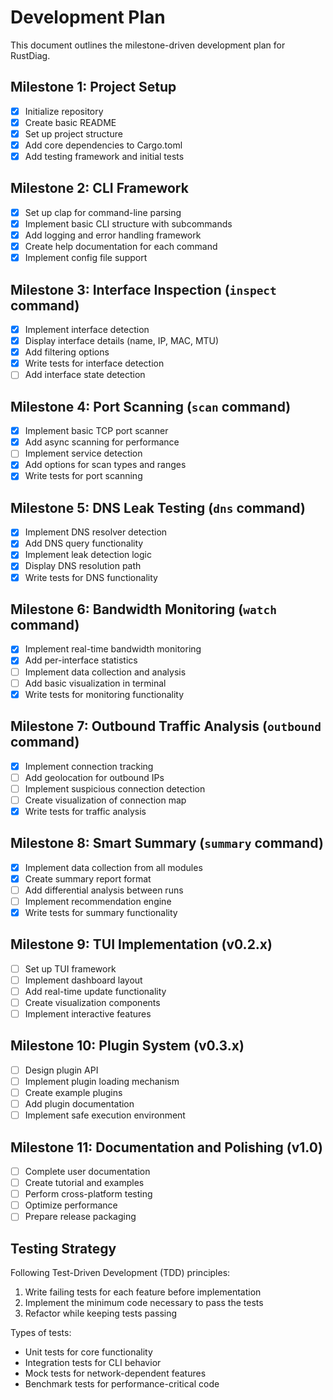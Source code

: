 # Development Plan

This document outlines the milestone-driven development plan for RustDiag.

## Milestone 1: Project Setup
- [x] Initialize repository
- [x] Create basic README
- [x] Set up project structure
- [x] Add core dependencies to Cargo.toml
- [x] Add testing framework and initial tests

## Milestone 2: CLI Framework
- [x] Set up clap for command-line parsing
- [x] Implement basic CLI structure with subcommands
- [x] Add logging and error handling framework
- [x] Create help documentation for each command
- [x] Implement config file support

## Milestone 3: Interface Inspection (`inspect` command)
- [x] Implement interface detection
- [x] Display interface details (name, IP, MAC, MTU)
- [x] Add filtering options
- [x] Write tests for interface detection
- [ ] Add interface state detection

## Milestone 4: Port Scanning (`scan` command)
- [x] Implement basic TCP port scanner
- [x] Add async scanning for performance
- [ ] Implement service detection
- [x] Add options for scan types and ranges
- [x] Write tests for port scanning

## Milestone 5: DNS Leak Testing (`dns` command)
- [x] Implement DNS resolver detection
- [x] Add DNS query functionality
- [x] Implement leak detection logic
- [x] Display DNS resolution path
- [x] Write tests for DNS functionality

## Milestone 6: Bandwidth Monitoring (`watch` command)
- [x] Implement real-time bandwidth monitoring
- [x] Add per-interface statistics
- [ ] Implement data collection and analysis
- [ ] Add basic visualization in terminal
- [x] Write tests for monitoring functionality

## Milestone 7: Outbound Traffic Analysis (`outbound` command)
- [x] Implement connection tracking
- [ ] Add geolocation for outbound IPs
- [ ] Implement suspicious connection detection
- [ ] Create visualization of connection map
- [x] Write tests for traffic analysis

## Milestone 8: Smart Summary (`summary` command)
- [x] Implement data collection from all modules
- [x] Create summary report format
- [ ] Add differential analysis between runs
- [ ] Implement recommendation engine
- [x] Write tests for summary functionality

## Milestone 9: TUI Implementation (v0.2.x)
- [ ] Set up TUI framework
- [ ] Implement dashboard layout
- [ ] Add real-time update functionality
- [ ] Create visualization components
- [ ] Implement interactive features

## Milestone 10: Plugin System (v0.3.x)
- [ ] Design plugin API
- [ ] Implement plugin loading mechanism
- [ ] Create example plugins
- [ ] Add plugin documentation
- [ ] Implement safe execution environment

## Milestone 11: Documentation and Polishing (v1.0)
- [ ] Complete user documentation
- [ ] Create tutorial and examples
- [ ] Perform cross-platform testing
- [ ] Optimize performance
- [ ] Prepare release packaging

## Testing Strategy

Following Test-Driven Development (TDD) principles:

1. Write failing tests for each feature before implementation
2. Implement the minimum code necessary to pass the tests
3. Refactor while keeping tests passing

Types of tests:
- Unit tests for core functionality
- Integration tests for CLI behavior
- Mock tests for network-dependent features
- Benchmark tests for performance-critical code
